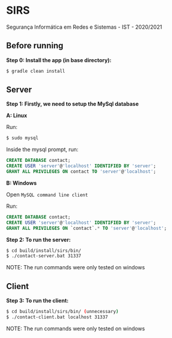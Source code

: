 # SIRS
Segurança Informática em Redes e Sistemas - IST - 2020/2021

## Before running
**Step 0: Install the app (in base directory):**
 ```sh
 $ gradle clean install
 ```

## Server

**Step 1: Firstly, we need to setup the MySql database**

**A: Linux**

Run:
```sh
$ sudo mysql
```

Inside the mysql prompt, run:
```sql
CREATE DATABASE contact;
CREATE USER 'server'@'localhost' IDENTIFIED BY 'server';
GRANT ALL PRIVILEGES ON contact TO 'server'@'localhost';
```

**B: Windows**

Open `MySQL command line client`

Run:
```sql
CREATE DATABASE contact;
CREATE USER 'server'@'localhost' IDENTIFIED BY 'server';
GRANT ALL PRIVILEGES ON `contact`.* TO 'server'@'localhost';
```

**Step 2: To run the server:**
 ```sh
 $ cd build/install/sirs/bin/
 $ ./contact-server.bat 31337
 ```
NOTE: The run commands were only tested on windows

## Client
**Step 3: To run the client:**
 ```sh
 $ cd build/install/sirs/bin/ (unnecessary)
 $ ./contact-client.bat localhost 31337
 ```

 NOTE: The run commands were only tested on windows
